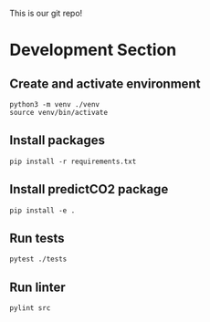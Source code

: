 This is our git repo!

# Development Section

## Create and activate environment
```python3 -m venv ./venv```  
```source venv/bin/activate```

## Install packages
```pip install -r requirements.txt```

## Install predictCO2 package
```pip install -e .```

## Run tests
```pytest ./tests```

## Run linter
```pylint src```